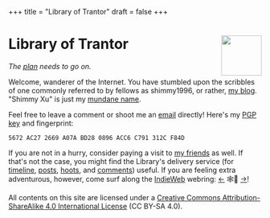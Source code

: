 +++
title = "Library of Trantor"
draft = false
+++

<div class="h-card">
<img style="float:right" width="80" height="80" class="u-photo" alt="" src="/logo.svg">
<h1>Library of Trantor</h1>

_The [plan](/en/now/) needs to go on._

Welcome, wanderer of the Internet. You have stumbled upon the scribbles of one commonly referred to by fellows as <span class="p-nick">shimmy1996</span>, or rather, <a class="u-url u-uid" rel="me" href="https://www.shimmy1996.com/">my blog</a>. "<span class="p-name">Shimmy Xu</span>" is just my <a href="https://stallman.org/biographies.html#humorous%20bio">mundane name</a>.

Feel free to leave a comment or shoot me an <a rel="me" class="u-email" href="mailto:shimmy.xu%40shimmy1996.com">email</a> directly! Here's my <a class="u-key" rel="pgpkey authn" href="/gpg.txt">PGP key</a> and fingerprint:

```text
5672 AC27 2669 A07A BD28 0896 ACC6 C791 312C F84D
```

If you are not in a hurry, consider paying a visit to [my friends](/en/friends/) as well. If that's not the case, you might find the Library's delivery service (for [timeline](https://www.shimmy1996.com/en/index.xml), [posts](https://www.shimmy1996.com/en/posts/index.xml), [hoots](https://www.shimmy1996.com/en/hoots/index.xml), and [comments](https://www.shimmy1996.com/en/comments.xml)) useful. If you are feeling extra adventurous, however, come surf along the [IndieWeb](https://indieweb.org/) webring: [←](https://xn--sr8hvo.ws/%F0%9F%8C%B1%F0%9F%94%94%F0%9F%9A%8B/previous) 🕸💍 [→](https://xn--sr8hvo.ws/%F0%9F%8C%B1%F0%9F%94%94%F0%9F%9A%8B/next)!

All contents on this site are licensed under a
[Creative Commons Attribution-ShareAlike 4.0 International License](http://creativecommons.org/licenses/by-sa/4.0/) (CC BY-SA 4.0).

</div>
